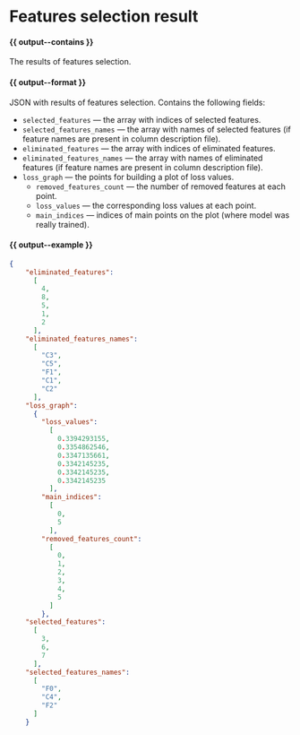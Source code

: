 # Features selection result

#### {{ output--contains }}
The results of features selection.
#### {{ output--format }}

JSON with results of features selection. Contains the following fields:

- `selected_features` — the array with indices of selected features.
- `selected_features_names` — the array with names of selected features (if feature names are present in column description file).
- `eliminated_features` — the array with indices of eliminated features.
- `eliminated_features_names` — the array with names of eliminated features (if feature names are present in column description file).
- `loss_graph` — the points for building a plot of loss values.
    - `removed_features_count` — the number of removed features at each point.
    - `loss_values` — the corresponding loss values at each point.
    - `main_indices` — indices of main points on the plot (where model was really trained).
    

#### {{ output--example }}

```json
{
    "eliminated_features":
      [
        4,
        8,
        5,
        1,
        2
      ],
    "eliminated_features_names":
      [
        "C3",
        "C5",
        "F1",
        "C1",
        "C2"
      ],
    "loss_graph":
      {
        "loss_values":
          [
            0.3394293155,
            0.3354862546,
            0.3347135661,
            0.3342145235,
            0.3342145235,
            0.3342145235
          ],
        "main_indices":
          [
            0,
            5
          ],
        "removed_features_count":
          [
            0,
            1,
            2,
            3,
            4,
            5
          ]
        },
    "selected_features":
      [
        3,
        6,
        7
      ],
    "selected_features_names":
      [
        "F0",
        "C4",
        "F2"
      ]
    }
```

